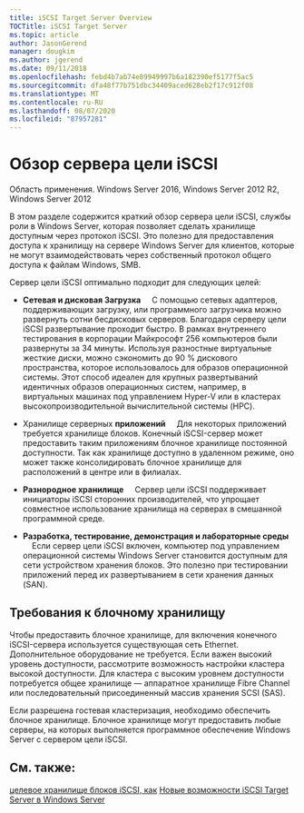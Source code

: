 ```yaml
---
title: iSCSI Target Server Overview
TOCTitle: iSCSI Target Server
ms.topic: article
author: JasonGerend
manager: dougkim
ms.author: jgerend
ms.date: 09/11/2018
ms.openlocfilehash: febd4b7ab74e89949997b6a182390ef5177f5ac5
ms.sourcegitcommit: dfa48f77b751dbc34409aced628eb2f17c912f08
ms.translationtype: MT
ms.contentlocale: ru-RU
ms.lasthandoff: 08/07/2020
ms.locfileid: "87957281"
---
```

# <a name="iscsi-target-server-overview"></a>Обзор сервера цели iSCSI

Область применения. Windows Server 2016, Windows Server 2012 R2, Windows Server 2012

В этом разделе содержится краткий обзор сервера цели iSCSI, службы роли в Windows Server, которая позволяет сделать хранилище доступным через протокол iSCSI. Это полезно для предоставления доступа к хранилищу на сервере Windows Server для клиентов, которые не могут взаимодействовать через собственный протокол общего доступа к файлам Windows, SMB.

Сервер цели iSCSI оптимально подходит для следующих целей:

* **Сетевая и дисковая Загрузка**     С помощью сетевых адаптеров, поддерживающих загрузку, или программного загрузчика можно развернуть сотни бесдисковых серверов. Благодаря серверу цели iSCSI развертывание проходит быстро. В рамках внутреннего тестирования в корпорации Майкрософт 256 компьютеров были развернуты за 34 минуты. Используя разностные виртуальные жесткие диски, можно сэкономить до 90 % дискового пространства, которое использовалось для образов операционной системы. Этот способ идеален для крупных развертываний идентичных образов операционных систем, например, в виртуальных машинах под управлением Hyper-V или в кластерах высокопроизводительной вычислительной системы (HPC).

* Хранилище серверных **приложений**     Для некоторых приложений требуется хранилище блоков. Конечный iSCSI-сервер может предоставить таким приложениям блочное хранилище постоянной доступности. Так как хранилище доступно в удаленном режиме, оно может также консолидировать блочное хранилище для расположений в центре или в филиалах.

* **Разнородное хранилище**     Сервер цели iSCSI поддерживает инициаторы iSCSI сторонних производителей, что упрощает совместное использование хранилища на серверах в смешанной программной среде.

* **Разработка, тестирование, демонстрация и лабораторные среды**     Если сервер цели iSCSI включен, компьютер под управлением операционной системы Windows Server становится доступным для сети устройством хранения блоков. Это полезно при тестировании приложений перед их развертыванием в сети хранения данных (SAN).

## <a name="block-storage-requirements"></a>Требования к блочному хранилищу

Чтобы предоставить блочное хранилище, для включения конечного iSCSI-сервера используется существующая сеть Ethernet. Дополнительное оборудование не требуется. Если важен высокий уровень доступности, рассмотрите возможность настройки кластера высокой доступности. Для кластера с высоким уровнем доступности потребуется общее хранилище — аппаратное хранилище Fibre Channel или последовательный присоединенный массив хранения SCSI (SAS).

Если разрешена гостевая кластеризация, необходимо обеспечить блочное хранилище. Блочное хранилище могут предоставить любые серверы, на которых выполняется программное обеспечение Windows Server с сервером цели iSCSI.

## <a name="see-also"></a>См. также:

[целевое хранилище блоков iSCSI, как](/previous-versions/windows/it-pro/windows-server-2012-r2-and-2012/hh848268(v%3dws.11)) 
 [Новые возможности iSCSI Target Server в Windows Server](/previous-versions/windows/it-pro/windows-server-2012-r2-and-2012/dn305893(v%3dws.11))
